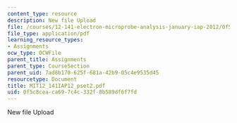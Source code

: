```yaml
---
content_type: resource
description: New file Upload
file: /courses/12-141-electron-microprobe-analysis-january-iap-2012/0f5c8ceaca697c4c332f8b589df6f7fd_MIT12_141IAP12_pset2.pdf
file_type: application/pdf
learning_resource_types:
- Assignments
ocw_type: OCWFile
parent_title: Assignments
parent_type: CourseSection
parent_uid: 7ad8b170-625f-681a-42b9-05c4e9535d45
resourcetype: Document
title: MIT12_141IAP12_pset2.pdf
uid: 0f5c8cea-ca69-7c4c-332f-8b589df6f7fd
---
```

New file Upload

